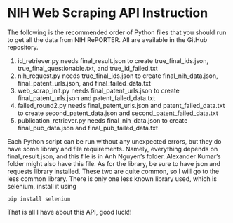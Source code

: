 # NIH Web Scraping API Instruction
The following is the recommended order of Python files that you should run to get all the data from NIH RePORTER. All are available in the GitHub repository.

1. id_retriever.py needs final_result.json to create true_final_ids.json, true_final_questionable.txt, and true_id_failed.txt
2. nih_request.py needs true_final_ids.json to create final_nih_data.json, final_patent_urls.json, and final_failed_data.txt
3. web_scrap_init.py needs final_patent_urls.json to create final_patent_urls.json and patent_failed_data.txt
4. failed_round2.py needs final_patent_urls.json and patent_failed_data.txt to create second_patent_data.json and second_patent_failed_data.txt
5. publication_retriever.py needs final_nih_data.json to create final_pub_data.json and final_pub_failed_data.txt

Each Python script can be run without any unexpected errors, but they do have some library and file requirements. Namely, everything depends on final_result.json, and this file is in Anh Nguyen’s folder. Alexander Kumar’s folder might also have this file. As for the library, be sure to have json and requests library installed. These two are quite common, so I will go to the less common library. There is only one less known library used, which is selenium, install it using
```
pip install selenium
```
That is all I have about this API, good luck!!

